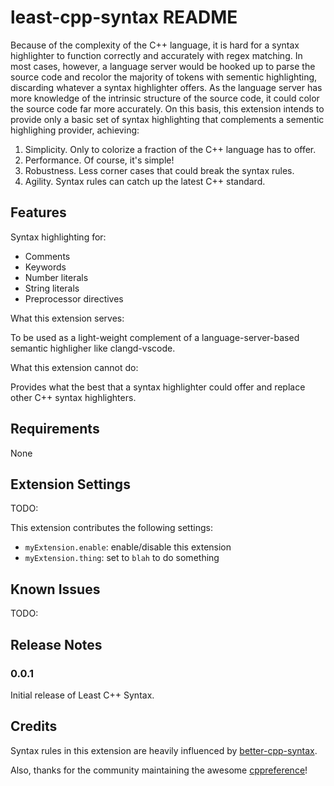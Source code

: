 # least-cpp-syntax README

Because of the complexity of the C++ language, it is hard for a syntax highlighter to function correctly and accurately with regex matching. In most cases, however, a language server would be hooked up to parse the source code and recolor the majority of tokens with sementic highlighting, discarding whatever a syntax highlighter offers. As the language server has more knowledge of the intrinsic structure of the source code, it could color the source code far more accurately. On this basis, this extension intends to provide only a basic set of syntax highlighting that complements a sementic highlighing provider, achieving:

1. Simplicity. Only to colorize a fraction of the C++ language has to offer.
2. Performance. Of course, it's simple!
3. Robustness. Less corner cases that could break the syntax rules.
4. Agility. Syntax rules can catch up the latest C++ standard.

## Features

Syntax highlighting for:

- Comments
- Keywords
- Number literals
- String literals
- Preprocessor directives

What this extension serves:

To be used as a light-weight complement of a language-server-based semantic highligher like clangd-vscode.

What this extension cannot do:

Provides what the best that a syntax highlighter could offer and replace other C++ syntax highlighters.

## Requirements

None

## Extension Settings

TODO:

This extension contributes the following settings:

* `myExtension.enable`: enable/disable this extension
* `myExtension.thing`: set to `blah` to do something

## Known Issues

TODO:

## Release Notes

### 0.0.1
Initial release of Least C++ Syntax.

## Credits

Syntax rules in this extension are heavily influenced by [better-cpp-syntax](https://github.com/jeff-hykin/better-cpp-syntax).

Also, thanks for the community maintaining the awesome [cppreference](https://en.cppreference.com/w/)!